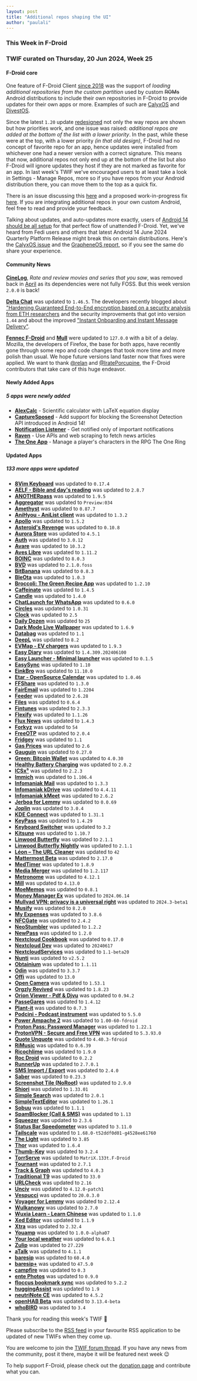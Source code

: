 ```yaml
---
layout: post
title: "Additional repos shaping the UI"
author: "paulali"
---
```



### This Week in F-Droid
### TWIF curated on Thursday, 20 Jun 2024, Week 25


#### F-Droid core

One feature of F-Droid Client [since 2018](https://gitlab.com/fdroid/fdroidclient/-/merge_requests/705) was the support of _loading additional repositories from the custom partition_ used by custom ~~ROMs~~ Android distributions to include their own repositories in F-Droid to provide updates for their own apps or more. Examples of such are [CalyxOS](https://calyxos.org/) and [DivestOS](https://divestos.org).

Since the latest `1.20` update [redesigned](https://f-droid.org/en/2024/05/16/repository-overhaul-in-client-1-20.html) not only the way repos are shown but how priorities work, and one issue was raised: _additional repos are added at the bottom of the list with a lower priority_. In the past, while these were at the top, with a lower priority _(in that old design)_, F-Droid had no concept of favorite repo for an app, hence updates were installed from whichever one had a newer version with a correct signature. This means that now, additional repos not only end up at the bottom of the list but also F-Droid will ignore updates they host if they are not marked as favorite for an app. In last week's TWIF we've encouraged users to at least take a look in Settings - Manage Repos, more so if you have repos from your Android distribution there, you can move them to the top as a quick fix.

There is an issue discussing this [here](https://gitlab.com/fdroid/fdroidclient/-/issues/2805) and a proposed work-in-progress fix [here](https://gitlab.com/fdroid/fdroidclient/-/merge_requests/1401). If you are integrating additional repos in your own custom Android, feel free to read and provide your feedback.

Talking about updates, and auto-updates more exactly, users of [Android 14 should be all setup](https://f-droid.org/2024/04/18/twif.html) for that perfect flow of unattended F-Droid. Yet, we've heard from Fedi users and others that latest Android 14 June 2024 Quarterly Platform Release might break this on certain distributions. Here's the [CalyxOS issue](https://gitlab.com/CalyxOS/calyxos/-/issues/2473) and the [GrapheneOS report](https://digitalcourage.social/@cryptgoat/112622433383529034), so if you see the same do share your experience.


#### Community News

**[CineLog](https://f-droid.org/packages/com.ulicae.cinelog)**, _Rate and review movies and series that you saw_, was removed back in [April](https://f-droid.org/2024/04/04/twif.html#community-news) as its dependencies were not fully FOSS. But this week version `2.0.0` is back!

**[Delta Chat](https://f-droid.org/packages/com.b44t.messenger)** was updated to `1.46.5`. The developers recently blogged about ["Hardening Guaranteed End-to-End encryption based on a security analysis from ETH researchers](https://delta.chat/2024-03-25-crypto-analysis-securejoin) and the security improvements that got into version `1.44` and about the improved ["Instant Onboarding and Instant Message Delivery"](https://delta.chat/2024-05-31-instant-onboarding).

**[Fennec F-Droid](https://f-droid.org/packages/org.mozilla.fennec_fdroid)** and **[Mull](https://f-droid.org/packages/us.spotco.fennec_dos)** were updated to `127.0.0` with a bit of a delay. Mozilla, the developers of Firefox, the base for both apps, have recently gone through some repo and code changes that took more time and more polish than usual. We hope future versions land faster now that fixes were applied. We want to thank [@relan](https://gitlab.com/relan) and [@IratePorcupine](https://gitlab.com/IratePorcupine), the F-Droid contributors that take care of this huge endeavor.


#### Newly Added Apps
##### 5 apps were newly added
* **[AlexCalc](https://f-droid.org/packages/net.alexbarry.calc_android)** - Scientific calculator with LaTeX equation display
* **[CaptureSposed](https://f-droid.org/packages/com.keshav.capturesposed)** - Add support for blocking the Screenshot Detection API introduced in Android 14!
* **[Notification Listener](https://f-droid.org/packages/com.example.notificationalerter)** - Get notified only of important notifications
* **[Raven](https://f-droid.org/packages/kshib.raven)** - Use APIs and web scraping to fetch news articles
* **[The One App](https://f-droid.org/packages/io.theoneapp)** - Manage a player's characters in the RPG The One Ring


#### Updated Apps
##### 133 more apps were updated
* **[8Vim Keyboard](https://f-droid.org/packages/inc.flide.vi8)** was updated to `0.17.4`
* **[AELF - Bible and day's reading](https://f-droid.org/packages/co.epitre.aelf_lectures)** was updated to `2.8.7`
* **[ANOTHERpass](https://f-droid.org/packages/de.jepfa.yapm)** was updated to `1.9.5`
* **[Aggregator](https://f-droid.org/packages/com.tughi.aggregator)** was updated to `Preview:034`
* **[Amethyst](https://f-droid.org/packages/com.vitorpamplona.amethyst)** was updated to `0.87.7`
* **[AniHyou - AniList client](https://f-droid.org/packages/com.axiel7.anihyou)** was updated to `1.3.2`
* **[Apollo](https://f-droid.org/packages/org.nuclearfog.apollo)** was updated to `1.5.2`
* **[Asteroid's Revenge](https://f-droid.org/packages/com.game.asteroids_revenge)** was updated to `0.10.8`
* **[Aurora Store](https://f-droid.org/packages/com.aurora.store)** was updated to `4.5.1`
* **[Auth](https://f-droid.org/packages/io.ente.auth)** was updated to `3.0.12`
* **[Avare](https://f-droid.org/packages/com.ds.avare)** was updated to `10.3.2`
* **[Aves Libre](https://f-droid.org/packages/deckers.thibault.aves.libre)** was updated to `1.11.2`
* **[BOINC](https://f-droid.org/packages/edu.berkeley.boinc)** was updated to `8.0.3`
* **[BVD](https://f-droid.org/packages/cc.kafuu.bilidownload)** was updated to `2.1.0.foss`
* **[BitBanana](https://f-droid.org/packages/app.michaelwuensch.bitbanana)** was updated to `0.8.3`
* **[BleOta](https://f-droid.org/packages/com.vovagorodok.ble_ota_app)** was updated to `1.0.3`
* **[Broccoli: The Green Recipe App](https://f-droid.org/packages/com.flauschcode.broccoli)** was updated to `1.2.10`
* **[Caffeinate](https://f-droid.org/packages/com.hifnawy.caffeinate)** was updated to `1.4.5`
* **[Candle](https://f-droid.org/packages/com.elasticrock.candle)** was updated to `1.4.0`
* **[ChatLaunch for WhatsApp](https://f-droid.org/packages/dev.theolm.wwc)** was updated to `0.6.0`
* **[Circles](https://f-droid.org/packages/org.futo.circles)** was updated to `1.0.31`
* **[Clock](https://f-droid.org/packages/com.best.deskclock)** was updated to `2.5`
* **[Daily Dozen](https://f-droid.org/packages/org.nutritionfacts.dailydozen)** was updated to `25`
* **[Dark Mode Live Wallpaper](https://f-droid.org/packages/com.github.cvzi.darkmodewallpaper)** was updated to `1.6.9`
* **[Databag](https://f-droid.org/packages/com.databag)** was updated to `1.1`
* **[DeepL](https://f-droid.org/packages/com.example.deeplviewer)** was updated to `8.2`
* **[EVMap - EV chargers](https://f-droid.org/packages/net.vonforst.evmap)** was updated to `1.9.3`
* **[Easy Diary](https://f-droid.org/packages/me.blog.korn123.easydiary)** was updated to `1.4.309.202406100`
* **[Easy Launcher - Minimal launcher](https://f-droid.org/packages/app.easy.launcher)** was updated to `0.1.5`
* **[EasySync](https://f-droid.org/packages/com.phpbg.easysync)** was updated to `1.10`
* **[EinkBro](https://f-droid.org/packages/info.plateaukao.einkbro)** was updated to `11.10.0`
* **[Etar - OpenSource Calendar](https://f-droid.org/packages/ws.xsoh.etar)** was updated to `1.0.46`
* **[FFShare](https://f-droid.org/packages/com.caydey.ffshare)** was updated to `1.3.0`
* **[FairEmail](https://f-droid.org/packages/eu.faircode.email)** was updated to `1.2204`
* **[Feeder](https://f-droid.org/packages/com.nononsenseapps.feeder)** was updated to `2.6.28`
* **[Files](https://f-droid.org/packages/com.github.axet.filemanager)** was updated to `0.6.4`
* **[Fintunes](https://f-droid.org/packages/nl.moeilijkedingen.jellyfinaudioplayer)** was updated to `2.3.3`
* **[Flexify](https://f-droid.org/packages/com.presley.flexify)** was updated to `1.1.26`
* **[Flux News](https://f-droid.org/packages/de.circle_dev.flux_news)** was updated to `1.4.3`
* **[Forkyz](https://f-droid.org/packages/app.crossword.yourealwaysbe.forkyz)** was updated to `54`
* **[FreeOTP](https://f-droid.org/packages/org.fedorahosted.freeotp)** was updated to `2.0.4`
* **[Fridgey](https://f-droid.org/packages/lying.fengfeng.foodrecords)** was updated to `1.1`
* **[Gas Prices](https://f-droid.org/packages/org.woheller69.spritpreise)** was updated to `2.6`
* **[Gauguin](https://f-droid.org/packages/org.piepmeyer.gauguin)** was updated to `0.27.0`
* **[Green: Bitcoin Wallet](https://f-droid.org/packages/com.greenaddress.greenbits_android_wallet)** was updated to `4.0.30`
* **[Healthy Battery Charging](https://f-droid.org/packages/biz.binarysolutions.healthybatterycharging)** was updated to `2.0.2`
* **[ICSx⁵](https://f-droid.org/packages/at.bitfire.icsdroid)** was updated to `2.2.3`
* **[Immich](https://f-droid.org/packages/app.alextran.immich)** was updated to `1.106.4`
* **[Infomaniak Mail](https://f-droid.org/packages/com.infomaniak.mail)** was updated to `1.3.3`
* **[Infomaniak kDrive](https://f-droid.org/packages/com.infomaniak.drive)** was updated to `4.4.11`
* **[Infomaniak kMeet](https://f-droid.org/packages/com.infomaniak.meet)** was updated to `2.6.2`
* **[Jerboa for Lemmy](https://f-droid.org/packages/com.jerboa)** was updated to `0.0.69`
* **[Joplin](https://f-droid.org/packages/net.cozic.joplin)** was updated to `3.0.4`
* **[KDE Connect](https://f-droid.org/packages/org.kde.kdeconnect_tp)** was updated to `1.31.1`
* **[KeyPass](https://f-droid.org/packages/com.yogeshpaliyal.keypass)** was updated to `1.4.29`
* **[Keyboard Switcher](https://f-droid.org/packages/com.kunzisoft.keyboard.switcher)** was updated to `3.2`
* **[Kitsune](https://f-droid.org/packages/io.github.drumber.kitsune)** was updated to `1.10.7`
* **[Linwood Butterfly](https://f-droid.org/packages/dev.linwood.butterfly)** was updated to `2.1.1`
* **[Linwood Butterfly Nightly](https://f-droid.org/packages/dev.linwood.butterfly.nightly)** was updated to `2.1.1`
* **[Léon – The URL Cleaner](https://f-droid.org/packages/com.svenjacobs.app.leon)** was updated to `42`
* **[Mattermost Beta](https://f-droid.org/packages/com.mattermost.rnbeta)** was updated to `2.17.0`
* **[MedTimer](https://f-droid.org/packages/com.futsch1.medtimer)** was updated to `1.8.9`
* **[Media Merger](https://f-droid.org/packages/com.github.axet.mover)** was updated to `1.2.117`
* **[Metronome](https://f-droid.org/packages/de.moekadu.metronome)** was updated to `4.12.1`
* **[Mill](https://f-droid.org/packages/com.calcitem.sanmill)** was updated to `4.13.0`
* **[MoeMemos](https://f-droid.org/packages/me.mudkip.moememos)** was updated to `0.8.1`
* **[Money Manager Ex](https://f-droid.org/packages/com.money.manager.ex)** was updated to `2024.06.14`
* **[Mullvad VPN: privacy is a universal right](https://f-droid.org/packages/net.mullvad.mullvadvpn)** was updated to `2024.3-beta1`
* **[Musify](https://f-droid.org/packages/com.gokadzev.musify.fdroid)** was updated to `8.2.0`
* **[My Expenses](https://f-droid.org/packages/org.totschnig.myexpenses)** was updated to `3.8.6`
* **[NFCGate](https://f-droid.org/packages/de.tu_darmstadt.seemoo.nfcgate)** was updated to `2.4.2`
* **[NeoStumbler](https://f-droid.org/packages/xyz.malkki.neostumbler.fdroid)** was updated to `1.2.2`
* **[NewPass](https://f-droid.org/packages/com.gero.newpass)** was updated to `1.2.0`
* **[Nextcloud Cookbook](https://f-droid.org/packages/de.lukasneugebauer.nextcloudcookbook)** was updated to `0.17.0`
* **[Nextcloud Dev](https://f-droid.org/packages/com.nextcloud.android.beta)** was updated to `20240617`
* **[NextcloudServices](https://f-droid.org/packages/com.polar.nextcloudservices)** was updated to `1.1-beta20`
* **[Nunti](https://f-droid.org/packages/com.nunti)** was updated to `v2.5.2`
* **[Obtainium](https://f-droid.org/packages/dev.imranr.obtainium.fdroid)** was updated to `1.1.11`
* **[Odin](https://f-droid.org/packages/threads.server)** was updated to `3.3.7`
* **[Offi](https://f-droid.org/packages/de.schildbach.oeffi)** was updated to `13.0`
* **[Open Camera](https://f-droid.org/packages/net.sourceforge.opencamera)** was updated to `1.53.1`
* **[Orgzly Revived](https://f-droid.org/packages/com.orgzlyrevived)** was updated to `1.8.23`
* **[Orion Viewer - Pdf & Djvu](https://f-droid.org/packages/universe.constellation.orion.viewer)** was updated to `0.94.2`
* **[PasseGares](https://f-droid.org/packages/fr.nocle.passegares)** was updated to `1.4.12`
* **[Plant-it](https://f-droid.org/packages/com.github.mdeluise.plantit)** was updated to `0.7.3`
* **[Podcini - Podcast instrument](https://f-droid.org/packages/ac.mdiq.podcini)** was updated to `5.5.0`
* **[Power Ampache 2](https://f-droid.org/packages/luci.sixsixsix.powerampache2.fdroid)** was updated to `1.00-60-fdroid`
* **[Proton Pass: Password Manager](https://f-droid.org/packages/proton.android.pass.fdroid)** was updated to `1.22.1`
* **[ProtonVPN - Secure and Free VPN](https://f-droid.org/packages/ch.protonvpn.android)** was updated to `5.3.93.0`
* **[Quote Unquote](https://f-droid.org/packages/com.github.jameshnsears.quoteunquote)** was updated to `4.40.3-fdroid`
* **[RiMusic](https://f-droid.org/packages/it.fast4x.rimusic)** was updated to `0.6.39`
* **[Ricochlime](https://f-droid.org/packages/com.adilhanney.ricochlime)** was updated to `1.9.0`
* **[Roc Droid](https://f-droid.org/packages/org.rocstreaming.rocdroid)** was updated to `0.2.2`
* **[RunnerUp](https://f-droid.org/packages/org.runnerup.free)** was updated to `2.7.0.1`
* **[SMS Import / Export](https://f-droid.org/packages/com.github.tmo1.sms_ie)** was updated to `2.4.0`
* **[Saber](https://f-droid.org/packages/com.adilhanney.saber)** was updated to `0.23.3`
* **[Screenshot Tile (NoRoot)](https://f-droid.org/packages/com.github.cvzi.screenshottile)** was updated to `2.9.0`
* **[Shiori](https://f-droid.org/packages/com.desarrollodroide.pagekeeper)** was updated to `1.33.01`
* **[Simple Search](https://f-droid.org/packages/de.tobiasbielefeld.searchbar)** was updated to `2.0.1`
* **[SimpleTextEditor](https://f-droid.org/packages/com.maxistar.textpad)** was updated to `1.26.1`
* **[Sobuu](https://f-droid.org/packages/com.sobuumedia.sobuu)** was updated to `1.1.1`
* **[SpamBlocker (Call & SMS)](https://f-droid.org/packages/spam.blocker)** was updated to `1.13`
* **[Squeezer](https://f-droid.org/packages/uk.org.ngo.squeezer)** was updated to `2.3.6`
* **[Status Bar Speedometer](https://f-droid.org/packages/ch.rmy.android.statusbar_tacho)** was updated to `3.11.0`
* **[Tailscale](https://f-droid.org/packages/com.tailscale.ipn)** was updated to `1.68.0-t52ddf0d01-g4528ee61760`
* **[The Light](https://f-droid.org/packages/org.hlwd.bible)** was updated to `3.85`
* **[Thor](https://f-droid.org/packages/threads.thor)** was updated to `1.6.4`
* **[Thumb-Key](https://f-droid.org/packages/com.dessalines.thumbkey)** was updated to `3.2.4`
* **[TorrServe](https://f-droid.org/packages/ru.yourok.torrserve)** was updated to `MatriX.133t.F-Droid`
* **[Tournant](https://f-droid.org/packages/eu.zimbelstern.tournant)** was updated to `2.7.1`
* **[Track & Graph](https://f-droid.org/packages/com.samco.trackandgraph)** was updated to `4.0.3`
* **[Traditional T9](https://f-droid.org/packages/io.github.sspanak.tt9)** was updated to `33.0`
* **[URLCheck](https://f-droid.org/packages/com.trianguloy.urlchecker)** was updated to `2.16`
* **[Unciv](https://f-droid.org/packages/com.unciv.app)** was updated to `4.12.0-patch1`
* **[Vespucci](https://f-droid.org/packages/de.blau.android)** was updated to `20.0.3.0`
* **[Voyager for Lemmy](https://f-droid.org/packages/app.vger.voyager)** was updated to `2.12.4`
* **[Wulkanowy](https://f-droid.org/packages/io.github.wulkanowy)** was updated to `2.7.0`
* **[Wuxia Learn - Learn Chinese](https://f-droid.org/packages/com.wuxialearn.wuxialearn)** was updated to `1.1.0`
* **[Xed Editor](https://f-droid.org/packages/com.rk.xededitor)** was updated to `1.1.9`
* **[Xtra](https://f-droid.org/packages/com.github.andreyasadchy.xtra)** was updated to `2.32.4`
* **[Youamp](https://f-droid.org/packages/ru.stersh.youamp)** was updated to `1.0.0-alpha07`
* **[Your local weather](https://f-droid.org/packages/org.thosp.yourlocalweather)** was updated to `6.0.1`
* **[Zulip](https://f-droid.org/packages/com.zulipmobile)** was updated to `27.229`
* **[aTalk](https://f-droid.org/packages/org.atalk.android)** was updated to `4.1.1`
* **[baresip](https://f-droid.org/packages/com.tutpro.baresip)** was updated to `60.4.0`
* **[baresip+](https://f-droid.org/packages/com.tutpro.baresip.plus)** was updated to `47.5.0`
* **[campfire](https://f-droid.org/packages/godau.fynn.bandcampdirect)** was updated to `0.3`
* **[ente Photos](https://f-droid.org/packages/io.ente.photos.fdroid)** was updated to `0.9.0`
* **[floccus bookmark sync](https://f-droid.org/packages/org.handmadeideas.floccus)** was updated to `5.2.2`
* **[huggingAssist](https://f-droid.org/packages/org.woheller69.hugassist)** was updated to `1.9`
* **[neutriNote CE](https://f-droid.org/packages/com.appmindlab.nano)** was updated to `4.5.2`
* **[openHAB Beta](https://f-droid.org/packages/org.openhab.habdroid.beta)** was updated to `3.13.4-beta`
* **[whoBIRD](https://f-droid.org/packages/org.woheller69.whobird)** was updated to `3.4`


Thank you for reading this week's TWIF 🙂

Please subscribe to the [RSS feed](https://f-droid.org/news/) in your favourite RSS application to be updated of new TWIFs when they come up.

You are welcome to join the [TWIF forum thread](https://forum.f-droid.org/t/new-twif-submission-thread/23546). If you have any news from the community, post it there, maybe it will be featured next week 😉

To help support F-Droid, please check out the [donation page](https://f-droid.org/donate/) and contribute what you can.
